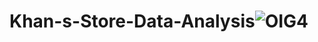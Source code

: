# Khan-s-Store-Data-Analysis![OIG4](https://github.com/MUJAHIDKHAN034/Khan-s-Store-Data-Analysis/assets/164493378/cc2c6aa0-ab24-449b-88a2-55aa5bf82bc7)
